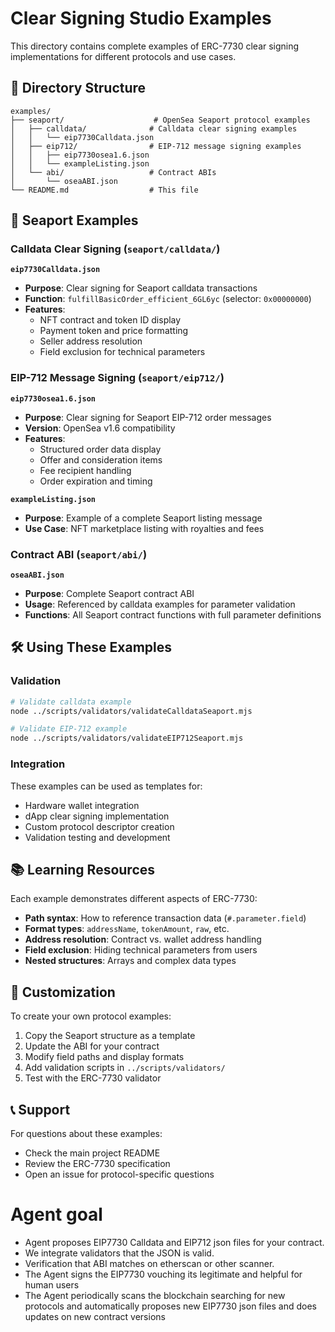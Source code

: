 # Clear Signing Studio Examples

This directory contains complete examples of ERC-7730 clear signing implementations for different protocols and use cases.

## 📁 Directory Structure

```
examples/
├── seaport/                    # OpenSea Seaport protocol examples
│   ├── calldata/              # Calldata clear signing examples
│   │   └── eip7730Calldata.json
│   ├── eip712/                # EIP-712 message signing examples
│   │   ├── eip7730osea1.6.json
│   │   └── exampleListing.json
│   └── abi/                   # Contract ABIs
│       └── oseaABI.json
└── README.md                  # This file
```

## 🏪 Seaport Examples

### Calldata Clear Signing (`seaport/calldata/`)

**`eip7730Calldata.json`**
- **Purpose**: Clear signing for Seaport calldata transactions
- **Function**: `fulfillBasicOrder_efficient_6GL6yc` (selector: `0x00000000`)
- **Features**:
  - NFT contract and token ID display
  - Payment token and price formatting
  - Seller address resolution
  - Field exclusion for technical parameters

### EIP-712 Message Signing (`seaport/eip712/`)

**`eip7730osea1.6.json`**
- **Purpose**: Clear signing for Seaport EIP-712 order messages
- **Version**: OpenSea v1.6 compatibility
- **Features**:
  - Structured order data display
  - Offer and consideration items
  - Fee recipient handling
  - Order expiration and timing

**`exampleListing.json`**
- **Purpose**: Example of a complete Seaport listing message
- **Use Case**: NFT marketplace listing with royalties and fees

### Contract ABI (`seaport/abi/`)

**`oseaABI.json`**
- **Purpose**: Complete Seaport contract ABI
- **Usage**: Referenced by calldata examples for parameter validation
- **Functions**: All Seaport contract functions with full parameter definitions

## 🛠️ Using These Examples

### Validation
```bash
# Validate calldata example
node ../scripts/validators/validateCalldataSeaport.mjs

# Validate EIP-712 example
node ../scripts/validators/validateEIP712Seaport.mjs
```

### Integration
These examples can be used as templates for:
- Hardware wallet integration
- dApp clear signing implementation
- Custom protocol descriptor creation
- Validation testing and development

## 📚 Learning Resources

Each example demonstrates different aspects of ERC-7730:
- **Path syntax**: How to reference transaction data (`#.parameter.field`)
- **Format types**: `addressName`, `tokenAmount`, `raw`, etc.
- **Address resolution**: Contract vs. wallet address handling
- **Field exclusion**: Hiding technical parameters from users
- **Nested structures**: Arrays and complex data types

## 🔧 Customization

To create your own protocol examples:
1. Copy the Seaport structure as a template
2. Update the ABI for your contract
3. Modify field paths and display formats
4. Add validation scripts in `../scripts/validators/`
5. Test with the ERC-7730 validator

## 📞 Support

For questions about these examples:
- Check the main project README
- Review the ERC-7730 specification
- Open an issue for protocol-specific questions 


# Agent goal
- Agent proposes EIP7730 Calldata and EIP712 json files for your contract. 
- We integrate validators that the JSON is valid.
- Verification that ABI matches on etherscan or other scanner.
- The Agent signs the EIP7730 vouching its legitimate and helpful for human users
- The Agent periodically scans the blockchain searching for new protocols and automatically proposes new EIP7730 json files and does updates on new contract versions  